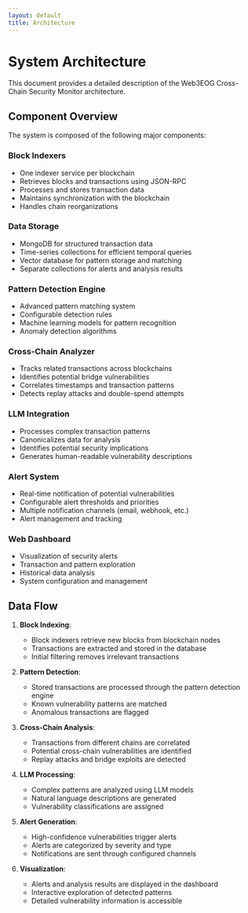 ```yaml
---
layout: default
title: Architecture
---
```


# System Architecture

This document provides a detailed description of the Web3EOG Cross-Chain Security Monitor architecture.

## Component Overview

The system is composed of the following major components:

### Block Indexers

- One indexer service per blockchain
- Retrieves blocks and transactions using JSON-RPC
- Processes and stores transaction data
- Maintains synchronization with the blockchain
- Handles chain reorganizations

### Data Storage

- MongoDB for structured transaction data
- Time-series collections for efficient temporal queries
- Vector database for pattern storage and matching
- Separate collections for alerts and analysis results

### Pattern Detection Engine

- Advanced pattern matching system
- Configurable detection rules
- Machine learning models for pattern recognition
- Anomaly detection algorithms

### Cross-Chain Analyzer

- Tracks related transactions across blockchains
- Identifies potential bridge vulnerabilities
- Correlates timestamps and transaction patterns
- Detects replay attacks and double-spend attempts

### LLM Integration

- Processes complex transaction patterns
- Canonicalizes data for analysis
- Identifies potential security implications
- Generates human-readable vulnerability descriptions

### Alert System

- Real-time notification of potential vulnerabilities
- Configurable alert thresholds and priorities
- Multiple notification channels (email, webhook, etc.)
- Alert management and tracking

### Web Dashboard

- Visualization of security alerts
- Transaction and pattern exploration
- Historical data analysis
- System configuration and management

## Data Flow

1. **Block Indexing**: 
   - Block indexers retrieve new blocks from blockchain nodes
   - Transactions are extracted and stored in the database
   - Initial filtering removes irrelevant transactions

2. **Pattern Detection**:
   - Stored transactions are processed through the pattern detection engine
   - Known vulnerability patterns are matched
   - Anomalous transactions are flagged

3. **Cross-Chain Analysis**:
   - Transactions from different chains are correlated
   - Potential cross-chain vulnerabilities are identified
   - Replay attacks and bridge exploits are detected

4. **LLM Processing**:
   - Complex patterns are analyzed using LLM models
   - Natural language descriptions are generated
   - Vulnerability classifications are assigned

5. **Alert Generation**:
   - High-confidence vulnerabilities trigger alerts
   - Alerts are categorized by severity and type
   - Notifications are sent through configured channels

6. **Visualization**:
   - Alerts and analysis results are displayed in the dashboard
   - Interactive exploration of detected patterns
   - Detailed vulnerability information is accessible
